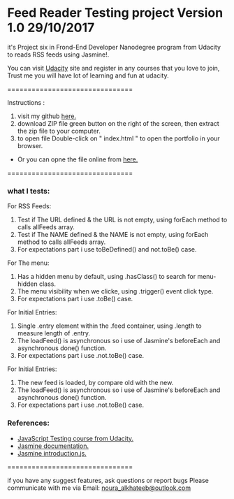 Feed Reader Testing project Version 1.0 29/10/2017
===============================

it's Project six in Frond-End Developer Nanodegree program from Udacity to reads RSS feeds using Jasmine!.

You can visit [Udacity]( https://www.udacity.com/) site and register in any courses that you love to join, Trust me you will have lot of learning and fun at udacity.

===============================

Instructions :

1.  visit my github [here.](https://github.com/nouraal/Neighborhood-Map-master) 
2. download ZIP file green button on the right of the screen,  then extract the zip file to your computer.
3. to open file  Double-click on " index.html " to open the portfolio in your browser.

* Or you can opne the file online from [here.](https://nouraal.github.io/Neighborhood-Map-master/)

===============================

### what I tests:

For RSS Feeds:
1. Test if The URL defined & the URL is not empty, using forEach method to calls allFeeds array.
2. Test if The NAME defined & the NAME is not empty, using forEach method to calls allFeeds array.
3. For expectations part i use toBeDefined() and not.toBe() case.

For The menu:
1. Has a hidden menu by default, using .hasClass() to search for menu-hidden class.
2. The menu visibility when we clicke, using .trigger() event click type.
3. For expectations part i use .toBe() case.

For Initial Entries:
1. Single .entry element within the .feed container, using .length to measure length of .entry.
2. The loadFeed() is asynchronous so i use of Jasmine's beforeEach and asynchronous done() function.
3. For expectations part i use .not.toBe() case.

For Initial Entries:
1. The new feed is loaded, by compare old with the new.
2. The loadFeed() is asynchronous so i use of Jasmine's beforeEach and asynchronous done() function.
3. For expectations part i use .not.toBe() case.

### References:

*   [ JavaScript Testing course from Udacity.](https://www.udacity.com/course/javascript-testing--ud549)
*   [ Jasmine documentation.](https://jasmine.github.io/)
*   [Jasmine introduction.js.](https://jasmine.github.io/2.0/introduction.html)

===============================

if you have any suggest features, ask questions or report bugs  Please communicate with me via
Email: noura_alkhateeb@outlook.com